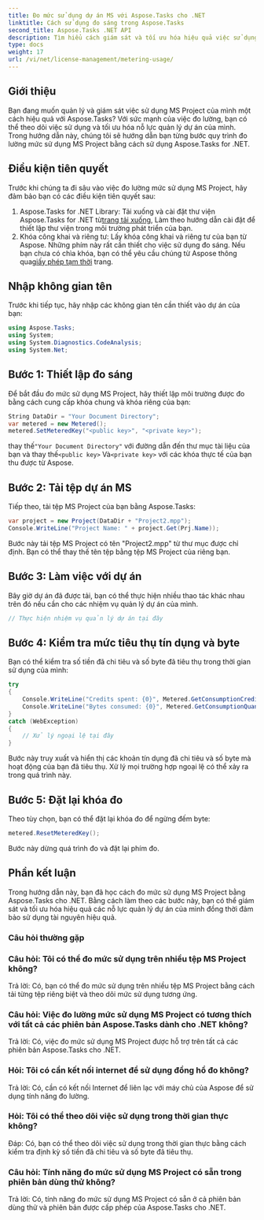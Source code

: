 ```yaml
---
title: Đo mức sử dụng dự án MS với Aspose.Tasks cho .NET
linktitle: Cách sử dụng đo sáng trong Aspose.Tasks
second_title: Aspose.Tasks .NET API
description: Tìm hiểu cách giám sát và tối ưu hóa hiệu quả việc sử dụng MS Project của bạn với Aspose.Tasks for .NET. Hướng dẫn từng bước để quản lý dự án hiệu quả.
type: docs
weight: 17
url: /vi/net/license-management/metering-usage/
---
```

## Giới thiệu
Bạn đang muốn quản lý và giám sát việc sử dụng MS Project của mình một cách hiệu quả với Aspose.Tasks? Với sức mạnh của việc đo lường, bạn có thể theo dõi việc sử dụng và tối ưu hóa nỗ lực quản lý dự án của mình. Trong hướng dẫn này, chúng tôi sẽ hướng dẫn bạn từng bước quy trình đo lường mức sử dụng MS Project bằng cách sử dụng Aspose.Tasks for .NET.
## Điều kiện tiên quyết
Trước khi chúng ta đi sâu vào việc đo lường mức sử dụng MS Project, hãy đảm bảo bạn có các điều kiện tiên quyết sau:
1.  Aspose.Tasks for .NET Library: Tải xuống và cài đặt thư viện Aspose.Tasks for .NET từ[trang tải xuống](https://releases.aspose.com/tasks/net/), Làm theo hướng dẫn cài đặt để thiết lập thư viện trong môi trường phát triển của bạn.
2.  Khóa công khai và riêng tư: Lấy khóa công khai và riêng tư của bạn từ Aspose. Những phím này rất cần thiết cho việc sử dụng đo sáng. Nếu bạn chưa có chìa khóa, bạn có thể yêu cầu chúng từ Aspose thông qua[giấy phép tạm thời](https://purchase.aspose.com/temporary-license/) trang.

## Nhập không gian tên
Trước khi tiếp tục, hãy nhập các không gian tên cần thiết vào dự án của bạn:
```csharp
using Aspose.Tasks;
using System;
using System.Diagnostics.CodeAnalysis;
using System.Net;

```
## Bước 1: Thiết lập đo sáng
Để bắt đầu đo mức sử dụng MS Project, hãy thiết lập môi trường được đo bằng cách cung cấp khóa chung và khóa riêng của bạn:
```csharp
String DataDir = "Your Document Directory";
var metered = new Metered();
metered.SetMeteredKey("<public key>", "<private key>");
```
 thay thế`"Your Document Directory"` với đường dẫn đến thư mục tài liệu của bạn và thay thế`<public key>` Và`<private key>` với các khóa thực tế của bạn thu được từ Aspose.
## Bước 2: Tải tệp dự án MS
Tiếp theo, tải tệp MS Project của bạn bằng Aspose.Tasks:
```csharp
var project = new Project(DataDir + "Project2.mpp");
Console.WriteLine("Project Name: " + project.Get(Prj.Name));
```
Bước này tải tệp MS Project có tên "Project2.mpp" từ thư mục được chỉ định. Bạn có thể thay thế tên tệp bằng tệp MS Project của riêng bạn.
## Bước 3: Làm việc với dự án
Bây giờ dự án đã được tải, bạn có thể thực hiện nhiều thao tác khác nhau trên đó nếu cần cho các nhiệm vụ quản lý dự án của mình.
```csharp
// Thực hiện nhiệm vụ quản lý dự án tại đây
```
## Bước 4: Kiểm tra mức tiêu thụ tín dụng và byte
Bạn có thể kiểm tra số tiền đã chi tiêu và số byte đã tiêu thụ trong thời gian sử dụng của mình:
```csharp
try
{
    Console.WriteLine("Credits spent: {0}", Metered.GetConsumptionCredit());
    Console.WriteLine("Bytes consumed: {0}", Metered.GetConsumptionQuantity());
}
catch (WebException)
{
    // Xử lý ngoại lệ tại đây
}
```
Bước này truy xuất và hiển thị các khoản tín dụng đã chi tiêu và số byte mà hoạt động của bạn đã tiêu thụ. Xử lý mọi trường hợp ngoại lệ có thể xảy ra trong quá trình này.
## Bước 5: Đặt lại khóa đo
Theo tùy chọn, bạn có thể đặt lại khóa đo để ngừng đếm byte:
```csharp
metered.ResetMeteredKey();
```
Bước này dừng quá trình đo và đặt lại phím đo.

## Phần kết luận
Trong hướng dẫn này, bạn đã học cách đo mức sử dụng MS Project bằng Aspose.Tasks cho .NET. Bằng cách làm theo các bước này, bạn có thể giám sát và tối ưu hóa hiệu quả các nỗ lực quản lý dự án của mình đồng thời đảm bảo sử dụng tài nguyên hiệu quả.
### Câu hỏi thường gặp
### Câu hỏi: Tôi có thể đo mức sử dụng trên nhiều tệp MS Project không?
Trả lời: Có, bạn có thể đo mức sử dụng trên nhiều tệp MS Project bằng cách tải từng tệp riêng biệt và theo dõi mức sử dụng tương ứng.
### Câu hỏi: Việc đo lường mức sử dụng MS Project có tương thích với tất cả các phiên bản Aspose.Tasks dành cho .NET không?
Trả lời: Có, việc đo mức sử dụng MS Project được hỗ trợ trên tất cả các phiên bản Aspose.Tasks cho .NET.
### Hỏi: Tôi có cần kết nối internet để sử dụng đồng hồ đo không?
Trả lời: Có, cần có kết nối Internet để liên lạc với máy chủ của Aspose để sử dụng tính năng đo lường.
### Hỏi: Tôi có thể theo dõi việc sử dụng trong thời gian thực không?
Đáp: Có, bạn có thể theo dõi việc sử dụng trong thời gian thực bằng cách kiểm tra định kỳ số tiền đã chi tiêu và số byte đã tiêu thụ.
### Câu hỏi: Tính năng đo mức sử dụng MS Project có sẵn trong phiên bản dùng thử không?
Trả lời: Có, tính năng đo mức sử dụng MS Project có sẵn ở cả phiên bản dùng thử và phiên bản được cấp phép của Aspose.Tasks cho .NET.